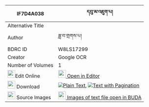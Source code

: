 |IF7D4A038|དབུ་མ་འཇུག་པ། 
| --- | --- 
|Alternative Title |
|Author| ཟླ་བ་གྲགས་པ།
|BDRC ID | W8LS17299
|Creator | Google OCR
|Number of Volumes| 1
|<img width="25" src="https://img.icons8.com/color/25/000000/edit-property.png">Edit Online| [<img width="25" src="https://avatars.githubusercontent.com/u/45091458?s=200&v=4"> Open in Editor](http://editor.openpecha.org/IF7D4A038)
|<img width="25" src="https://img.icons8.com/fluent/48/000000/download-2.png"/>  Download | [![](https://img.icons8.com/color/20/000000/txt.png)Plain Text](https://github.com/Openpecha/IF7D4A038/releases/download/v1/uma_jukpa_plain_IF7D4A038.zip), [![](https://img.icons8.com/color/20/000000/txt.png)Text with Pagination](https://github.com/Openpecha/IF7D4A038/releases/download/v1/uma_jukpa_pages_IF7D4A038.zip)
|<img width="25" src="https://img.icons8.com/plasticine/100/000000/pictures-folder.png"/>  Source Images | [<img width="25" src="https://library.bdrc.io/icons/BUDA-small.svg"> Images of text file open in BUDA](https://library.bdrc.io/show/bdr:W8LS17299)